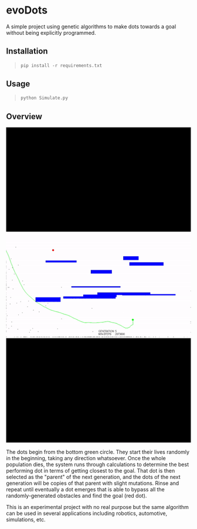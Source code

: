 # evoDots
A simple project using genetic algorithms to make dots towards a goal without being explicitly programmed.

## Installation
>```python
>pip install -r requirements.txt
>```

## Usage
>```python
>python Simulate.py
>```

## Overview
![Demo 1](res/test1.gif)
![Demo 2](res/test2.gif)
![Demo 3](res/test3.gif)

The dots begin from the bottom green circle. They start their lives randomly in the beginning, taking any direction whatsoever. Once the whole population dies, the system runs through calculations to determine the best performing dot in terms of getting closest to the goal. 
That dot is then selected as the "parent" of the next generation, and the dots of the next generation will be copies of that parent with slight mutations. Rinse and repeat until eventually a dot emerges that is able to bypass all the randomly-generated obstacles and find the goal (red dot).

This is an experimental project with no real purpose but the same algorithm can be used in several applications including robotics, automotive, simulations, etc. 
